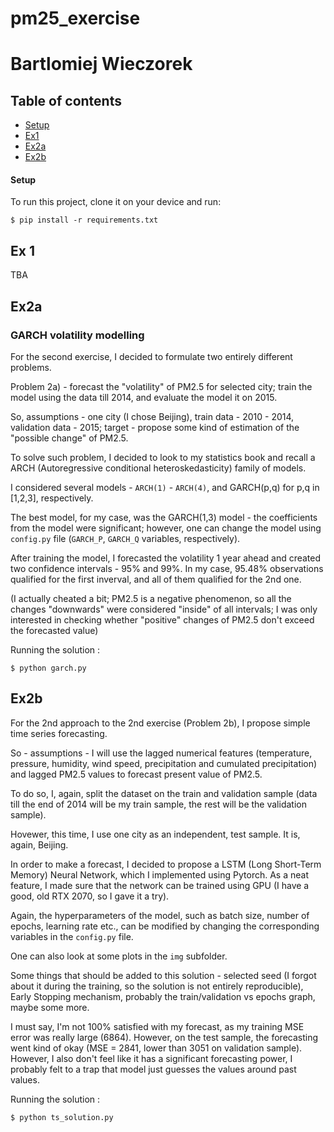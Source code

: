 # pm25_exercise
# Bartlomiej Wieczorek


## Table of contents

* [Setup](##Setup)
* [Ex1](##Ex1)
* [Ex2a](##Ex2a)
* [Ex2b](##Ex2b)


#### Setup

To run this project, clone it on your device and run:

```
$ pip install -r requirements.txt
```

## Ex 1
TBA

## Ex2a
### GARCH volatility modelling

For the second exercise, I decided to formulate two entirely different problems.

Problem 2a) - forecast the "volatility" of PM2.5 for selected city; train the model using the data till 2014, and evaluate the model it on 2015.

So, assumptions - one city (I chose Beijing), train data - 2010 - 2014, validation data - 2015; target - propose some kind of estimation of the "possible change" of PM2.5.

To solve such problem, I decided to look to my statistics book and recall a ARCH (Autoregressive conditional heteroskedasticity) family of models.

I considered several models - `ARCH(1)` - `ARCH(4)`, and GARCH(p,q) for p,q in [1,2,3], respectively.

The best model, for my case, was the GARCH(1,3) model - the coefficients from the model were significant;
however, one can change the model using `config.py` file (`GARCH_P`, `GARCH_Q` variables, respectively).

After training the model, I forecasted the volatility 1 year ahead and created two confidence intervals - 95% and 99%. In my case, 95.48% observations qualified for the first inverval, and all of them qualified for the 2nd one.

(I actually cheated a bit; PM2.5 is a negative phenomenon, so all the changes "downwards" were considered "inside" of all intervals; I was only interested in checking whether "positive" changes of PM2.5 don't exceed the forecasted value)

Running the solution : 

```
$ python garch.py
```

## Ex2b

For the 2nd approach to the 2nd exercise (Problem 2b), I propose simple time series forecasting. 

So - assumptions - I will use the lagged numerical features (temperature, pressure, humidity, wind speed, precipitation and cumulated precipitation) and lagged PM2.5 values to forecast present value of PM2.5.

To do so, I, again, split the dataset on the train and validation sample (data till the end of 2014 will be my train sample, the rest will be the validation sample).

Hovewer, this time, I use one city as an independent, test sample. It is, again, Beijing.

In order to make a forecast, I decided to propose a LSTM (Long Short-Term Memory) Neural Network, which I implemented using Pytorch. As a neat feature, I made sure that the network can be trained using GPU (I have a good, old RTX 2070, so I gave it a try).

Again, the hyperparameters of the model, such as batch size, number of epochs, learning rate etc., can be modified by changing the corresponding variables in the `config.py` file.

One can also look at some plots in the `img` subfolder.

Some things that should be added to this solution - selected seed (I forgot about it during the training, so the solution is not entirely reproducible), Early Stopping mechanism, probably the train/validation vs epochs graph, maybe some more.

I must say, I'm not 100% satisfied with my forecast, as my training MSE error was really large (6864). However, on the test sample, the forecasting went kind of okay (MSE = 2841, lower than 3051 on validation sample). However, I also don't feel like it has a significant forecasting power, I probably felt to a trap that model just guesses the values around past values.

Running the solution : 

```
$ python ts_solution.py
```